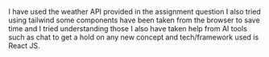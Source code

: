 I have used the weather API provided in the assignment question I also tried using tailwind some components have been taken from the browser to save time and I tried understanding those I also have taken help from AI tools such as chat to get a hold on any new concept and tech/framework used is React JS.
